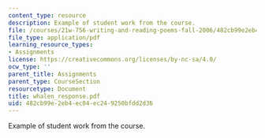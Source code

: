 ```yaml
---
content_type: resource
description: Example of student work from the course.
file: /courses/21w-756-writing-and-reading-poems-fall-2006/482cb99e2eb4ec04ec249250bfdd2d36_whalen_response.pdf
file_type: application/pdf
learning_resource_types:
- Assignments
license: https://creativecommons.org/licenses/by-nc-sa/4.0/
ocw_type: ''
parent_title: Assignments
parent_type: CourseSection
resourcetype: Document
title: whalen_response.pdf
uid: 482cb99e-2eb4-ec04-ec24-9250bfdd2d36
---
```

Example of student work from the course.